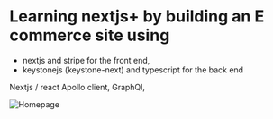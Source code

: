 # Learning nextjs+ by building an E commerce site using
- nextjs and stripe for the front end,
- keystonejs (keystone-next) and typescript for the back end

Nextjs / react
Apollo client,
GraphQl,

![Homepage](https://upload.wikimedia.org/wikipedia/commons/thumb/4/48/Markdown-mark.svg/208px-Markdown-mark.svg.png "Markdown")

